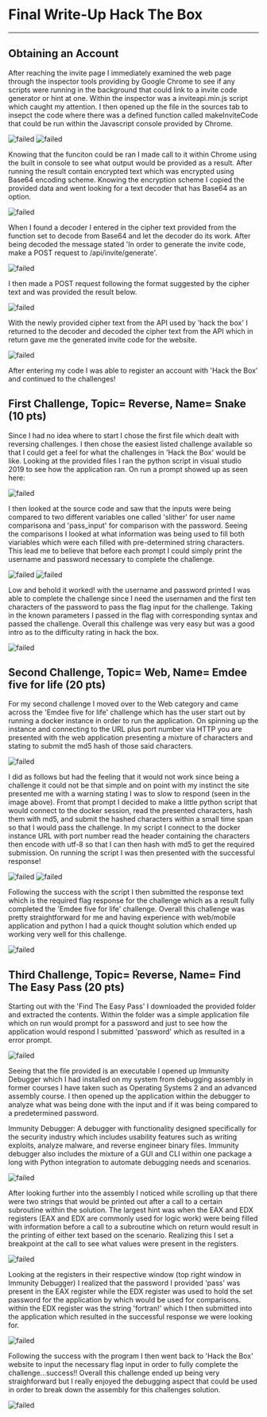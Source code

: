 # Final Write-Up Hack The Box
--------------------------------------------------------------------

## Obtaining an Account
After reaching the invite page I immediately examined the web page through the inspector tools providing by Google Chrome to see if any scripts were running in the background that could link to a invite code generator or hint at one. Within the inspector was a inviteapi.min.js script which caught my attention. I then opened up the file in the sources tab to insepct the code where there was a defined function called makeInviteCode that could be run within the Javascript console provided by Chrome. 

<img src="HackTheBoxInvite.png" alt="failed" class="inline"/>
<img src="inviteFunction.png" alt="failed" class="inline"/>

Knowing that the funciton could be ran I made call to it within Chrome using the built in console to see what output would be provided as a result. After running the result contain encrypted text which was encrypted using Base64 encoding scheme. Knowing the encryption scheme I copied the provided data and went looking for a text decoder that has Base64 as an option. 

<img src="inviteResult.png" alt="failed" class="inline"/>

When I found a decoder I entered in the cipher text provided from the function set to decode from Base64 and let the decoder do its work. After being decoded the message stated 'In order to generate the invite code, make a POST request to /api/invite/generate'.

<img src="inviteDecode.png" alt="failed" class="inline"/>

I then made a POST request following the format suggested by the cipher text and was provided the result below.

<img src="invitePost.png" alt="failed" class="inline"/>

With the newly provided cipher text from the API used by 'hack the box' I returned to the decoder and decoded the cipher text from the API which in return gave me the generated invite code for the website. 

<img src="inviteCode.png" alt="failed" class="inline"/>

After entering my code I was able to register an account with 'Hack the Box' and continued to the challenges!

## First Challenge, Topic= Reverse, Name= Snake (10 pts)
Since I had no idea where to start I chose the first file which dealt with reversing challenges. I then chose the easiest listed challenge available so that I could get a feel for what the challenges in 'Hack the Box' would be like. Looking at the provided files I ran the python script in visual studio 2019 to see how the application ran. On run a prompt showed up as seen here:

<img src="SnakePrompt.png" alt="failed" class="inline"/>

I then looked at the source code and saw that the inputs were being compared to two different variables one called 'slither' for user name comparisona and 'pass_input' for comparison with the password. Seeing the comparisons I looked at what information was being used to fill both viariables which were each filled with pre-determined string characters. This lead me to believe that before each prompt I could simply print the username and password necessary to complete the challenge. 

<img src="SnakeSource.png" alt="failed" class="inline"/>
<img src="SnakePromptComplete.png" alt="failed" class="inline"/>

Low and behold it worked! with the username and password printed I was able to complete the challenge since I need the usernamen and the first ten characters of the password to pass the flag input for the challenge. Taking in the known parameters I passed in the flag with corresponding syntax and passed the challenge. Overall this challenge was very easy but was a good intro as to the difficulty rating in hack the box. 

<img src="SnakeComplete.png" alt="failed" class="inline"/>

## Second Challenge, Topic= Web, Name= Emdee five for life (20 pts)
For my second challenge I moved over to the Web category and came across the 'Emdee five for life' challenge which has the user start out by running a docker instance in order to run the application. On spinning up the instance and connecting to the URL plus port number via HTTP you are presented with the web application presenting a mixture of characters and stating to submit the md5 hash of those said characters. 

<img src="Emdee.png" alt="failed" class="inline"/>

I did as follows but had the feeling that it would not work since being a challenge it could not be that simple and on point with my instinct the site presented me with a warning stating I was to slow to respond (seen in the image above). Fromt that prompt I decided to make a little python script that would connect to the docker session, read the presented characters, hash them with md5, and submit the hashed characters within a small time span so that I would pass the challenge. In my script I connect to the docker instance URL with port number read the header containing the characters then encode with utf-8 so that I can then hash with md5 to get the required submission. On running the script I was then presented with the successful response!

<img src="EmdeeCode.png" alt="failed" class="inline"/>
<img src="EmdeeComplete.png" alt="failed" class="inline"/>

Following the success with the script I then submitted the response text which is the required flag response for the challenge  which as a result fully completed the 'Emdee five for life' challenge. Overall this challenge was pretty straightforward for me and having experience with web/mobile application and python I had a quick thought solution which ended up working very well for this challenge.

<img src="EmdeeChallengeComplete.png" alt="failed" class="inline"/>


## Third Challenge, Topic= Reverse, Name= Find The Easy Pass (20 pts)
Starting out with the 'Find The Easy Pass' I downloaded the provided folder and extracted the contents. Within the folder was a simple application file which on run would prompt for a password and just to see how the application would respond I submitted 'password' which as resulted in a error prompt.

<img src="EasyPassPrompt.png" alt="failed" class="inline"/>

Seeing that the file provided is an executable I opened up Immunity Debugger which I had installed on my system from debugging assembly in former courses I have taken such as Operating Systems 2 and an advanced assembly course. I then opened up the application within the debugger to analyze what was being done with the input and if it was being compared to a predetermined password. 

Immunity Debugger: A debugger with functionality designed specifically for the security industry which includes usability features such as writing exploits, analyze malware, and reverse engineer binary files. Immunity debugger also includes the mixture of a GUI and CLI within one package a long with Python integration to automate debugging needs and scenarios. 

<img src="EasyPassImmunity.png" alt="failed" class="inline"/>

After looking further into the assembly I noticed while scrolling up that there were two strings that would be printed out after a call to a certain subroutine within the solution. The largest hint was when the EAX and EDX registers (EAX and EDX are commonly used for logic work) were being filled with information before a call to a subroutine which on return would result in the printing of either text based on the scenario. Realizing this I set a breakpoint at the call to see what values were present in the registers. 

<img src="EasyPassSubroutine.png" alt="failed" class="inline"/>

Looking at the registers in their respective window (top right window in Immunity Debugger) I realized that the password I provided 'pass' was present in the EAX register while the EDX register was used to hold the set password for the application by which would be used for comparisons. within the EDX register was the string 'fortran!' which I then submitted into the application which resulted in the successful response we were looking for.  

<img src="EasyPassSuccess.png" alt="failed" class="inline"/>

Following the success with the program I then went back to 'Hack the Box' website to input the necessary flag input in order to fully complete the challenge...success!! Overall this challenge ended up being very straighforward but I really enjoyed the debugging aspect that could be used in order to break down the assembly for this challenges solution. 

<img src="EasyPassComplete.png" alt="failed" class="inline"/>
